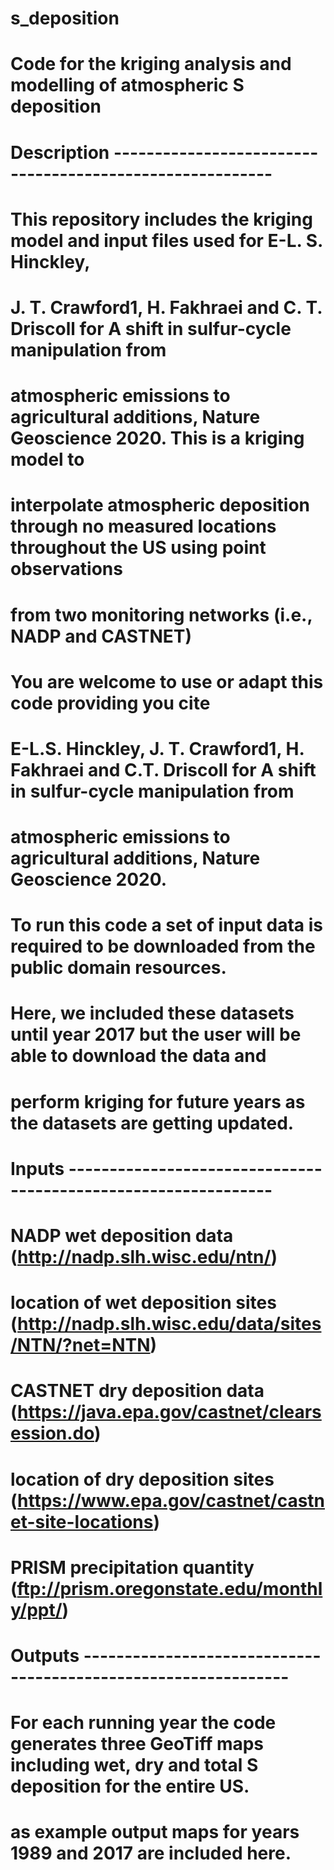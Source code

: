 # s_deposition
# Code for the kriging analysis and modelling of atmospheric S deposition 

# Description --------------------------------------------------------- 
# This repository includes the kriging model and input files used for E-L. S. Hinckley,  
# J. T. Crawford1, H. Fakhraei and C. T. Driscoll for A shift in sulfur-cycle manipulation from
# atmospheric emissions to agricultural additions, Nature Geoscience 2020. This is a kriging model to 
# interpolate atmospheric deposition through no measured locations throughout the US using point observations
# from two monitoring networks (i.e., NADP and CASTNET)
# 
# You are welcome to use or adapt this code providing you cite
# E-L.S. Hinckley, J. T. Crawford1, H. Fakhraei and C.T. Driscoll for A shift in sulfur-cycle manipulation from
# atmospheric emissions to agricultural additions, Nature Geoscience 2020.
# 
# To run this code a set of input data is required to be downloaded from the public domain resources.
# Here, we included these datasets until year 2017 but the user will be able to download the data and 
# perform kriging for future years as the datasets are getting updated.

# Inputs --------------------------------------------------------------- 
# NADP wet deposition data (http://nadp.slh.wisc.edu/ntn/)
# location of wet deposition sites (http://nadp.slh.wisc.edu/data/sites/NTN/?net=NTN)
# CASTNET dry deposition data (https://java.epa.gov/castnet/clearsession.do)
# location of dry deposition sites (https://www.epa.gov/castnet/castnet-site-locations)
# PRISM precipitation quantity (ftp://prism.oregonstate.edu/monthly/ppt/) 

# Outputs --------------------------------------------------------------- 
# For each running year the code generates three GeoTiff maps including wet, dry and total S deposition for the entire US.
# as example output maps for years 1989 and 2017 are included here.
